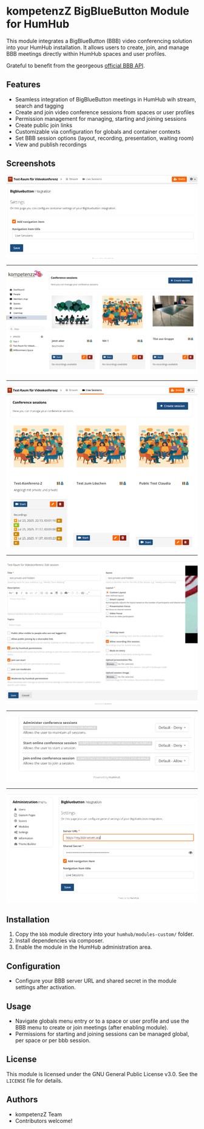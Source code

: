 # kompetenzZ BigBlueButton Module for HumHub

This module integrates a BigBlueButton (BBB) video conferencing solution into your HumHub installation. It allows users to create, join, and manage BBB meetings directly within HumHub spaces and user profiles.

Grateful to benefit from the georgeous [official BBB API](https://github.com/bigbluebutton/bigbluebutton-api-php).

## Features
- Seamless integration of BigBlueButton meetings in HumHub wih stream, search and tagging
- Create and join video conference sessions from spaces or user profiles
- Permission management for managing, starting and joining sessions
- Create public join links
- Customizable via configuration for globals and container contexts
- Set BBB session options (layout, recording, presentation, waiting room)
- View and publish recordings

## Screenshots
![Screenshot space config](docs/screenshots/space-config.png)

<hr>

![Screenshot global sessions](docs/screenshots/global-sessions.png)

<hr>

![Screenshot space sessions](docs/screenshots/space-sessions.png)

<hr>

![Screenshot session edit form](docs/screenshots/session-settings.png)

<hr>

![Permissions screen](docs/screenshots/permissions.png)

<hr>

![Screenshot global config](docs/screenshots/global-config.png)


## Installation
1. Copy the `bbb` module directory into your `humhub/modules-custom/` folder.
2. Install dependencies via composer.
3. Enable the module in the HumHub administration area.

## Configuration
- Configure your BBB server URL and shared secret in the module settings after activation.

## Usage
- Navigate globals menu entry or to a space or user profile and use the BBB menu to create or join meetings (after enabling module).
- Permissions for starting and joining sessions can be managed global, per space or per bbb session.

## License
This module is licensed under the GNU General Public License v3.0. See the `LICENSE` file for details.

## Authors
- kompetenzZ Team
- Contributors welcome!
